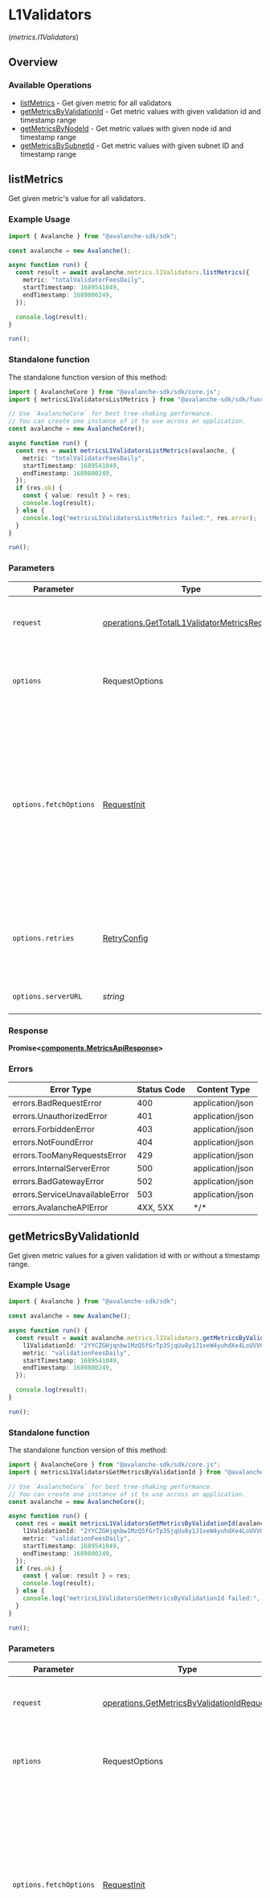 # L1Validators
(*metrics.l1Validators*)

## Overview

### Available Operations

* [listMetrics](#listmetrics) - Get given metric for all validators
* [getMetricsByValidationId](#getmetricsbyvalidationid) - Get metric values with given validation id and timestamp range
* [getMetricsByNodeId](#getmetricsbynodeid) - Get metric values with given node id and timestamp range
* [getMetricsBySubnetId](#getmetricsbysubnetid) - Get metric values with given subnet ID and timestamp range

## listMetrics

Get given metric's value for all validators.

### Example Usage

<!-- UsageSnippet language="typescript" operationID="getTotalL1ValidatorMetrics" method="get" path="/v2/validators/metrics/{metric}" -->
```typescript
import { Avalanche } from "@avalanche-sdk/sdk";

const avalanche = new Avalanche();

async function run() {
  const result = await avalanche.metrics.l1Validators.listMetrics({
    metric: "totalValidatorFeesDaily",
    startTimestamp: 1689541049,
    endTimestamp: 1689800249,
  });

  console.log(result);
}

run();
```

### Standalone function

The standalone function version of this method:

```typescript
import { AvalancheCore } from "@avalanche-sdk/sdk/core.js";
import { metricsL1ValidatorsListMetrics } from "@avalanche-sdk/sdk/funcs/metricsL1ValidatorsListMetrics.js";

// Use `AvalancheCore` for best tree-shaking performance.
// You can create one instance of it to use across an application.
const avalanche = new AvalancheCore();

async function run() {
  const res = await metricsL1ValidatorsListMetrics(avalanche, {
    metric: "totalValidatorFeesDaily",
    startTimestamp: 1689541049,
    endTimestamp: 1689800249,
  });
  if (res.ok) {
    const { value: result } = res;
    console.log(result);
  } else {
    console.log("metricsL1ValidatorsListMetrics failed:", res.error);
  }
}

run();
```

### Parameters

| Parameter                                                                                                                                                                      | Type                                                                                                                                                                           | Required                                                                                                                                                                       | Description                                                                                                                                                                    |
| ------------------------------------------------------------------------------------------------------------------------------------------------------------------------------ | ------------------------------------------------------------------------------------------------------------------------------------------------------------------------------ | ------------------------------------------------------------------------------------------------------------------------------------------------------------------------------ | ------------------------------------------------------------------------------------------------------------------------------------------------------------------------------ |
| `request`                                                                                                                                                                      | [operations.GetTotalL1ValidatorMetricsRequest](../../models/operations/gettotall1validatormetricsrequest.md)                                                                   | :heavy_check_mark:                                                                                                                                                             | The request object to use for the request.                                                                                                                                     |
| `options`                                                                                                                                                                      | RequestOptions                                                                                                                                                                 | :heavy_minus_sign:                                                                                                                                                             | Used to set various options for making HTTP requests.                                                                                                                          |
| `options.fetchOptions`                                                                                                                                                         | [RequestInit](https://developer.mozilla.org/en-US/docs/Web/API/Request/Request#options)                                                                                        | :heavy_minus_sign:                                                                                                                                                             | Options that are passed to the underlying HTTP request. This can be used to inject extra headers for examples. All `Request` options, except `method` and `body`, are allowed. |
| `options.retries`                                                                                                                                                              | [RetryConfig](../../lib/utils/retryconfig.md)                                                                                                                                  | :heavy_minus_sign:                                                                                                                                                             | Enables retrying HTTP requests under certain failure conditions.                                                                                                               |
| `options.serverURL`                                                                                                                                                            | *string*                                                                                                                                                                       | :heavy_minus_sign:                                                                                                                                                             | An optional server URL to use.                                                                                                                                                 |

### Response

**Promise\<[components.MetricsApiResponse](../../models/components/metricsapiresponse.md)\>**

### Errors

| Error Type                     | Status Code                    | Content Type                   |
| ------------------------------ | ------------------------------ | ------------------------------ |
| errors.BadRequestError         | 400                            | application/json               |
| errors.UnauthorizedError       | 401                            | application/json               |
| errors.ForbiddenError          | 403                            | application/json               |
| errors.NotFoundError           | 404                            | application/json               |
| errors.TooManyRequestsError    | 429                            | application/json               |
| errors.InternalServerError     | 500                            | application/json               |
| errors.BadGatewayError         | 502                            | application/json               |
| errors.ServiceUnavailableError | 503                            | application/json               |
| errors.AvalancheAPIError       | 4XX, 5XX                       | \*/\*                          |

## getMetricsByValidationId

Get given metric values for a given validation id with or without a timestamp range.

### Example Usage

<!-- UsageSnippet language="typescript" operationID="getMetricsByValidationId" method="get" path="/v2/validation/{l1ValidationId}/metrics/{metric}" -->
```typescript
import { Avalanche } from "@avalanche-sdk/sdk";

const avalanche = new Avalanche();

async function run() {
  const result = await avalanche.metrics.l1Validators.getMetricsByValidationId({
    l1ValidationId: "2YYCZGHjqnbw1MzQ5fGrTp3SjqUu8y1J1xeW4yuhdXe4LoUVVG",
    metric: "validationFeesDaily",
    startTimestamp: 1689541049,
    endTimestamp: 1689800249,
  });

  console.log(result);
}

run();
```

### Standalone function

The standalone function version of this method:

```typescript
import { AvalancheCore } from "@avalanche-sdk/sdk/core.js";
import { metricsL1ValidatorsGetMetricsByValidationId } from "@avalanche-sdk/sdk/funcs/metricsL1ValidatorsGetMetricsByValidationId.js";

// Use `AvalancheCore` for best tree-shaking performance.
// You can create one instance of it to use across an application.
const avalanche = new AvalancheCore();

async function run() {
  const res = await metricsL1ValidatorsGetMetricsByValidationId(avalanche, {
    l1ValidationId: "2YYCZGHjqnbw1MzQ5fGrTp3SjqUu8y1J1xeW4yuhdXe4LoUVVG",
    metric: "validationFeesDaily",
    startTimestamp: 1689541049,
    endTimestamp: 1689800249,
  });
  if (res.ok) {
    const { value: result } = res;
    console.log(result);
  } else {
    console.log("metricsL1ValidatorsGetMetricsByValidationId failed:", res.error);
  }
}

run();
```

### Parameters

| Parameter                                                                                                                                                                      | Type                                                                                                                                                                           | Required                                                                                                                                                                       | Description                                                                                                                                                                    |
| ------------------------------------------------------------------------------------------------------------------------------------------------------------------------------ | ------------------------------------------------------------------------------------------------------------------------------------------------------------------------------ | ------------------------------------------------------------------------------------------------------------------------------------------------------------------------------ | ------------------------------------------------------------------------------------------------------------------------------------------------------------------------------ |
| `request`                                                                                                                                                                      | [operations.GetMetricsByValidationIdRequest](../../models/operations/getmetricsbyvalidationidrequest.md)                                                                       | :heavy_check_mark:                                                                                                                                                             | The request object to use for the request.                                                                                                                                     |
| `options`                                                                                                                                                                      | RequestOptions                                                                                                                                                                 | :heavy_minus_sign:                                                                                                                                                             | Used to set various options for making HTTP requests.                                                                                                                          |
| `options.fetchOptions`                                                                                                                                                         | [RequestInit](https://developer.mozilla.org/en-US/docs/Web/API/Request/Request#options)                                                                                        | :heavy_minus_sign:                                                                                                                                                             | Options that are passed to the underlying HTTP request. This can be used to inject extra headers for examples. All `Request` options, except `method` and `body`, are allowed. |
| `options.retries`                                                                                                                                                              | [RetryConfig](../../lib/utils/retryconfig.md)                                                                                                                                  | :heavy_minus_sign:                                                                                                                                                             | Enables retrying HTTP requests under certain failure conditions.                                                                                                               |
| `options.serverURL`                                                                                                                                                            | *string*                                                                                                                                                                       | :heavy_minus_sign:                                                                                                                                                             | An optional server URL to use.                                                                                                                                                 |

### Response

**Promise\<[components.MetricsApiResponse](../../models/components/metricsapiresponse.md)\>**

### Errors

| Error Type                     | Status Code                    | Content Type                   |
| ------------------------------ | ------------------------------ | ------------------------------ |
| errors.BadRequestError         | 400                            | application/json               |
| errors.UnauthorizedError       | 401                            | application/json               |
| errors.ForbiddenError          | 403                            | application/json               |
| errors.NotFoundError           | 404                            | application/json               |
| errors.TooManyRequestsError    | 429                            | application/json               |
| errors.InternalServerError     | 500                            | application/json               |
| errors.BadGatewayError         | 502                            | application/json               |
| errors.ServiceUnavailableError | 503                            | application/json               |
| errors.AvalancheAPIError       | 4XX, 5XX                       | \*/\*                          |

## getMetricsByNodeId

Get given metric values for a given node id with or without a timestamp range.

### Example Usage

<!-- UsageSnippet language="typescript" operationID="getMetricsByNodeId" method="get" path="/v2/validator/{nodeId}/metrics/{metric}" -->
```typescript
import { Avalanche } from "@avalanche-sdk/sdk";

const avalanche = new Avalanche();

async function run() {
  const result = await avalanche.metrics.l1Validators.getMetricsByNodeId({
    metric: "perNodeDailyFeesPaid",
    startTimestamp: 1689541049,
    endTimestamp: 1689800249,
    nodeId: "NodeID-JQPadXEMWtRtJyXrisyDNWuXKSjSf9D36",
  });

  console.log(result);
}

run();
```

### Standalone function

The standalone function version of this method:

```typescript
import { AvalancheCore } from "@avalanche-sdk/sdk/core.js";
import { metricsL1ValidatorsGetMetricsByNodeId } from "@avalanche-sdk/sdk/funcs/metricsL1ValidatorsGetMetricsByNodeId.js";

// Use `AvalancheCore` for best tree-shaking performance.
// You can create one instance of it to use across an application.
const avalanche = new AvalancheCore();

async function run() {
  const res = await metricsL1ValidatorsGetMetricsByNodeId(avalanche, {
    metric: "perNodeDailyFeesPaid",
    startTimestamp: 1689541049,
    endTimestamp: 1689800249,
    nodeId: "NodeID-JQPadXEMWtRtJyXrisyDNWuXKSjSf9D36",
  });
  if (res.ok) {
    const { value: result } = res;
    console.log(result);
  } else {
    console.log("metricsL1ValidatorsGetMetricsByNodeId failed:", res.error);
  }
}

run();
```

### Parameters

| Parameter                                                                                                                                                                      | Type                                                                                                                                                                           | Required                                                                                                                                                                       | Description                                                                                                                                                                    |
| ------------------------------------------------------------------------------------------------------------------------------------------------------------------------------ | ------------------------------------------------------------------------------------------------------------------------------------------------------------------------------ | ------------------------------------------------------------------------------------------------------------------------------------------------------------------------------ | ------------------------------------------------------------------------------------------------------------------------------------------------------------------------------ |
| `request`                                                                                                                                                                      | [operations.GetMetricsByNodeIdRequest](../../models/operations/getmetricsbynodeidrequest.md)                                                                                   | :heavy_check_mark:                                                                                                                                                             | The request object to use for the request.                                                                                                                                     |
| `options`                                                                                                                                                                      | RequestOptions                                                                                                                                                                 | :heavy_minus_sign:                                                                                                                                                             | Used to set various options for making HTTP requests.                                                                                                                          |
| `options.fetchOptions`                                                                                                                                                         | [RequestInit](https://developer.mozilla.org/en-US/docs/Web/API/Request/Request#options)                                                                                        | :heavy_minus_sign:                                                                                                                                                             | Options that are passed to the underlying HTTP request. This can be used to inject extra headers for examples. All `Request` options, except `method` and `body`, are allowed. |
| `options.retries`                                                                                                                                                              | [RetryConfig](../../lib/utils/retryconfig.md)                                                                                                                                  | :heavy_minus_sign:                                                                                                                                                             | Enables retrying HTTP requests under certain failure conditions.                                                                                                               |
| `options.serverURL`                                                                                                                                                            | *string*                                                                                                                                                                       | :heavy_minus_sign:                                                                                                                                                             | An optional server URL to use.                                                                                                                                                 |

### Response

**Promise\<[components.MetricsApiResponse](../../models/components/metricsapiresponse.md)\>**

### Errors

| Error Type                     | Status Code                    | Content Type                   |
| ------------------------------ | ------------------------------ | ------------------------------ |
| errors.BadRequestError         | 400                            | application/json               |
| errors.UnauthorizedError       | 401                            | application/json               |
| errors.ForbiddenError          | 403                            | application/json               |
| errors.NotFoundError           | 404                            | application/json               |
| errors.TooManyRequestsError    | 429                            | application/json               |
| errors.InternalServerError     | 500                            | application/json               |
| errors.BadGatewayError         | 502                            | application/json               |
| errors.ServiceUnavailableError | 503                            | application/json               |
| errors.AvalancheAPIError       | 4XX, 5XX                       | \*/\*                          |

## getMetricsBySubnetId

Get given metric values for a given subnet ID with or without a timestamp range.

### Example Usage

<!-- UsageSnippet language="typescript" operationID="getMetricsBySubnetId" method="get" path="/v2/subnet/{subnetId}/metrics/{metric}" -->
```typescript
import { Avalanche } from "@avalanche-sdk/sdk";

const avalanche = new Avalanche();

async function run() {
  const result = await avalanche.metrics.l1Validators.getMetricsBySubnetId({
    metric: "perSubnetDailyFeesPaid",
    startTimestamp: 1689541049,
    endTimestamp: 1689800249,
    subnetId: "eYwmVU67LmSfZb1RwqCMhBYkFyG8ftxn6jAwqzFmxC9STBWLC",
  });

  console.log(result);
}

run();
```

### Standalone function

The standalone function version of this method:

```typescript
import { AvalancheCore } from "@avalanche-sdk/sdk/core.js";
import { metricsL1ValidatorsGetMetricsBySubnetId } from "@avalanche-sdk/sdk/funcs/metricsL1ValidatorsGetMetricsBySubnetId.js";

// Use `AvalancheCore` for best tree-shaking performance.
// You can create one instance of it to use across an application.
const avalanche = new AvalancheCore();

async function run() {
  const res = await metricsL1ValidatorsGetMetricsBySubnetId(avalanche, {
    metric: "perSubnetDailyFeesPaid",
    startTimestamp: 1689541049,
    endTimestamp: 1689800249,
    subnetId: "eYwmVU67LmSfZb1RwqCMhBYkFyG8ftxn6jAwqzFmxC9STBWLC",
  });
  if (res.ok) {
    const { value: result } = res;
    console.log(result);
  } else {
    console.log("metricsL1ValidatorsGetMetricsBySubnetId failed:", res.error);
  }
}

run();
```

### Parameters

| Parameter                                                                                                                                                                      | Type                                                                                                                                                                           | Required                                                                                                                                                                       | Description                                                                                                                                                                    |
| ------------------------------------------------------------------------------------------------------------------------------------------------------------------------------ | ------------------------------------------------------------------------------------------------------------------------------------------------------------------------------ | ------------------------------------------------------------------------------------------------------------------------------------------------------------------------------ | ------------------------------------------------------------------------------------------------------------------------------------------------------------------------------ |
| `request`                                                                                                                                                                      | [operations.GetMetricsBySubnetIdRequest](../../models/operations/getmetricsbysubnetidrequest.md)                                                                               | :heavy_check_mark:                                                                                                                                                             | The request object to use for the request.                                                                                                                                     |
| `options`                                                                                                                                                                      | RequestOptions                                                                                                                                                                 | :heavy_minus_sign:                                                                                                                                                             | Used to set various options for making HTTP requests.                                                                                                                          |
| `options.fetchOptions`                                                                                                                                                         | [RequestInit](https://developer.mozilla.org/en-US/docs/Web/API/Request/Request#options)                                                                                        | :heavy_minus_sign:                                                                                                                                                             | Options that are passed to the underlying HTTP request. This can be used to inject extra headers for examples. All `Request` options, except `method` and `body`, are allowed. |
| `options.retries`                                                                                                                                                              | [RetryConfig](../../lib/utils/retryconfig.md)                                                                                                                                  | :heavy_minus_sign:                                                                                                                                                             | Enables retrying HTTP requests under certain failure conditions.                                                                                                               |
| `options.serverURL`                                                                                                                                                            | *string*                                                                                                                                                                       | :heavy_minus_sign:                                                                                                                                                             | An optional server URL to use.                                                                                                                                                 |

### Response

**Promise\<[components.MetricsApiResponse](../../models/components/metricsapiresponse.md)\>**

### Errors

| Error Type                     | Status Code                    | Content Type                   |
| ------------------------------ | ------------------------------ | ------------------------------ |
| errors.BadRequestError         | 400                            | application/json               |
| errors.UnauthorizedError       | 401                            | application/json               |
| errors.ForbiddenError          | 403                            | application/json               |
| errors.NotFoundError           | 404                            | application/json               |
| errors.TooManyRequestsError    | 429                            | application/json               |
| errors.InternalServerError     | 500                            | application/json               |
| errors.BadGatewayError         | 502                            | application/json               |
| errors.ServiceUnavailableError | 503                            | application/json               |
| errors.AvalancheAPIError       | 4XX, 5XX                       | \*/\*                          |